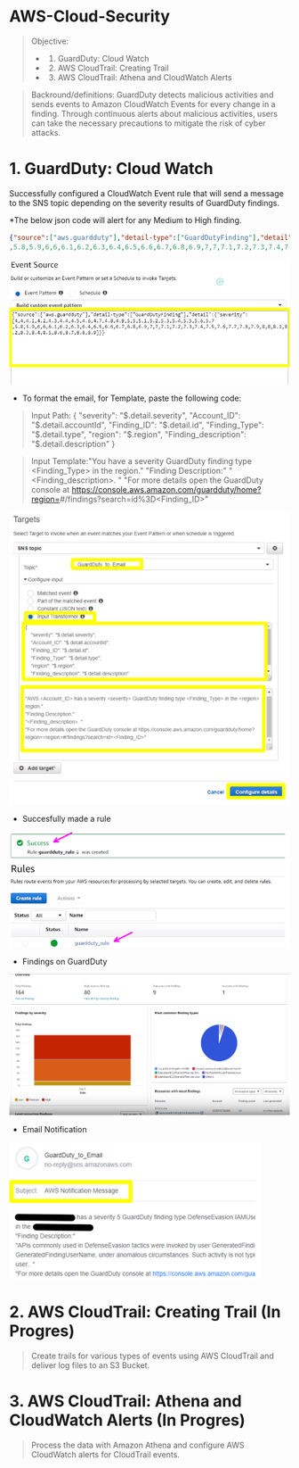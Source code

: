 # AWS-Cloud-Security

> Objective: 
>* 1. GuardDuty: Cloud Watch
>* 2. AWS CloudTrail: Creating Trail
>* 3. AWS CloudTrail: Athena and CloudWatch Alerts


> Backround/definitions: GuardDuty detects malicious activities and sends events to Amazon CloudWatch Events for every change in a finding. Through continuous alerts about malicious activities, users can take the necessary precautions to mitigate the risk of cyber attacks.


# 1. GuardDuty: Cloud Watch

Successfully configured a CloudWatch Event rule that will send a message to the SNS topic depending on the severity results of GuardDuty findings.

*The below json code will alert for any Medium to High finding.
```Json
{"source":["aws.guardduty"],"detail-type":["GuardDutyFinding"],"detail":{"severity":[4,4,4.1,4.2,4.3,4.4,4.5,4.6,4.7,4.8,4.9,5,5,5.1,5.2,5.3,5.4,5.5,5.6,5.7
,5.8,5.9,6,6,6.1,6.2,6.3,6.4,6.5,6.6,6.7,6.8,6.9,7,7,7.1,7.2,7.3,7.4,7.5,7.6,7.7,7.8,7.9,8,8,8.1,8.2,8.3,8.4,8.5,8.6,8.7,8.8,8.9]}}
```

<img src="pics/16.png">

* To format the email, for Template, paste the following code:

> Input Path:
{
"severity": "$.detail.severity",
"Account_ID": "$.detail.accountId",
"Finding_ID": "$.detail.id",
"Finding_Type": "$.detail.type",
"region": "$.region",
"Finding_description": "$.detail.description"
}

> Input Template:"You have a severity <severity> GuardDuty finding type <Finding_Type> in the <region> region."
"Finding Description:"
"<Finding_description>. "
"For more details open the GuardDuty console at https://console.aws.amazon.com/guardduty/home?region=<region>#/findings?search=id%3D<Finding_ID>"

<img src="pics/19.png">

* Succesfully made a rule
  
<img src="pics/21.png">

* Findings on GuardDuty

<img src="pics/24.png">

* Email Notification

<img src="pics/25.png">

# 2. AWS CloudTrail: Creating Trail (In Progres)



> Create trails for various types of events using AWS CloudTrail and deliver log files to an S3 Bucket.


# 3. AWS CloudTrail: Athena and CloudWatch Alerts (In Progres)


> Process the data with Amazon Athena and configure AWS CloudWatch alerts for CloudTrail events.

